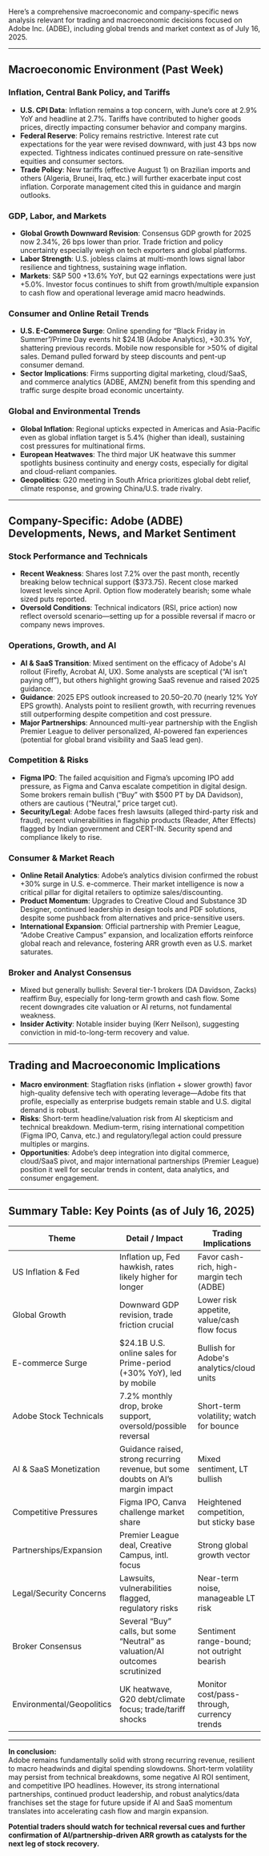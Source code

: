 Here’s a comprehensive macroeconomic and company-specific news analysis relevant for trading and macroeconomic decisions focused on Adobe Inc. (ADBE), including global trends and market context as of July 16, 2025.

---

## Macroeconomic Environment (Past Week)

### Inflation, Central Bank Policy, and Tariffs
- **U.S. CPI Data**: Inflation remains a top concern, with June’s core at 2.9% YoY and headline at 2.7%. Tariffs have contributed to higher goods prices, directly impacting consumer behavior and company margins.
- **Federal Reserve**: Policy remains restrictive. Interest rate cut expectations for the year were revised downward, with just 43 bps now expected. Tightness indicates continued pressure on rate-sensitive equities and consumer sectors.
- **Trade Policy**: New tariffs (effective August 1) on Brazilian imports and others (Algeria, Brunei, Iraq, etc.) will further exacerbate input cost inflation. Corporate management cited this in guidance and margin outlooks.

### GDP, Labor, and Markets
- **Global Growth Downward Revision**: Consensus GDP growth for 2025 now 2.34%, 26 bps lower than prior. Trade friction and policy uncertainty especially weigh on tech exporters and global platforms.
- **Labor Strength**: U.S. jobless claims at multi-month lows signal labor resilience and tightness, sustaining wage inflation.
- **Markets**: S&P 500 +13.6% YoY, but Q2 earnings expectations were just +5.0%. Investor focus continues to shift from growth/multiple expansion to cash flow and operational leverage amid macro headwinds.

### Consumer and Online Retail Trends
- **U.S. E-Commerce Surge**: Online spending for “Black Friday in Summer”/Prime Day events hit $24.1B (Adobe Analytics), +30.3% YoY, shattering previous records. Mobile now responsible for >50% of digital sales. Demand pulled forward by steep discounts and pent-up consumer demand.
- **Sector Implications**: Firms supporting digital marketing, cloud/SaaS, and commerce analytics (ADBE, AMZN) benefit from this spending and traffic surge despite broad economic uncertainty.

### Global and Environmental Trends
- **Global Inflation**: Regional upticks expected in Americas and Asia-Pacific even as global inflation target is 5.4% (higher than ideal), sustaining cost pressures for multinational firms.
- **European Heatwaves**: The third major UK heatwave this summer spotlights business continuity and energy costs, especially for digital and cloud-reliant companies.
- **Geopolitics**: G20 meeting in South Africa prioritizes global debt relief, climate response, and growing China/U.S. trade rivalry.

---

## Company-Specific: Adobe (ADBE) Developments, News, and Market Sentiment

### Stock Performance and Technicals
- **Recent Weakness**: Shares lost 7.2% over the past month, recently breaking below technical support ($373.75). Recent close marked lowest levels since April. Option flow moderately bearish; some whale sized puts reported.
- **Oversold Conditions**: Technical indicators (RSI, price action) now reflect oversold scenario—setting up for a possible reversal if macro or company news improves.

### Operations, Growth, and AI
- **AI & SaaS Transition**: Mixed sentiment on the efficacy of Adobe's AI rollout (Firefly, Acrobat AI, UX). Some analysts are sceptical (“AI isn’t paying off”), but others highlight growing SaaS revenue and raised 2025 guidance.
- **Guidance**: 2025 EPS outlook increased to $20.50–$20.70 (nearly 12% YoY EPS growth). Analysts point to resilient growth, with recurring revenues still outperforming despite competition and cost pressure.
- **Major Partnerships**: Announced multi-year partnership with the English Premier League to deliver personalized, AI-powered fan experiences (potential for global brand visibility and SaaS lead gen).

### Competition & Risks
- **Figma IPO**: The failed acquisition and Figma’s upcoming IPO add pressure, as Figma and Canva escalate competition in digital design. Some brokers remain bullish (“Buy” with $500 PT by DA Davidson), others are cautious (“Neutral,” price target cut).
- **Security/Legal**: Adobe faces fresh lawsuits (alleged third-party risk and fraud), recent vulnerabilities in flagship products (Reader, After Effects) flagged by Indian government and CERT-IN. Security spend and compliance likely to rise.

### Consumer & Market Reach
- **Online Retail Analytics**: Adobe’s analytics division confirmed the robust +30% surge in U.S. e-commerce. Their market intelligence is now a critical pillar for digital retailers to optimize sales/discounting.
- **Product Momentum**: Upgrades to Creative Cloud and Substance 3D Designer, continued leadership in design tools and PDF solutions, despite some pushback from alternatives and price-sensitive users.
- **International Expansion**: Official partnership with Premier League, “Adobe Creative Campus” expansion, and localization efforts reinforce global reach and relevance, fostering ARR growth even as U.S. market saturates.

### Broker and Analyst Consensus
- Mixed but generally bullish: Several tier-1 brokers (DA Davidson, Zacks) reaffirm Buy, especially for long-term growth and cash flow. Some recent downgrades cite valuation or AI returns, not fundamental weakness.
- **Insider Activity**: Notable insider buying (Kerr Neilson), suggesting conviction in mid-to-long-term recovery and value.

---

## Trading and Macroeconomic Implications

- **Macro environment**: Stagflation risks (inflation + slower growth) favor high-quality defensive tech with operating leverage—Adobe fits that profile, especially as enterprise budgets remain stable and U.S. digital demand is robust.
- **Risks**: Short-term headline/valuation risk from AI skepticism and technical breakdown. Medium-term, rising international competition (Figma IPO, Canva, etc.) and regulatory/legal action could pressure multiples or margins.
- **Opportunities**: Adobe’s deep integration into digital commerce, cloud/SaaS pivot, and major international partnerships (Premier League) position it well for secular trends in content, data analytics, and consumer engagement.

---

## Summary Table: Key Points (as of July 16, 2025)

| Theme                    | Detail / Impact                                                                                   | Trading Implications                       |
|--------------------------|--------------------------------------------------------------------------------------------------|--------------------------------------------|
| US Inflation & Fed       | Inflation up, Fed hawkish, rates likely higher for longer                                        | Favor cash-rich, high-margin tech (ADBE)   |
| Global Growth            | Downward GDP revision, trade friction crucial                                                    | Lower risk appetite, value/cash flow focus |
| E-commerce Surge         | $24.1B U.S. online sales for Prime-period (+30% YoY), led by mobile                              | Bullish for Adobe's analytics/cloud units  |
| Adobe Stock Technicals   | 7.2% monthly drop, broke support, oversold/possible reversal                                     | Short-term volatility; watch for bounce    |
| AI & SaaS Monetization   | Guidance raised, strong recurring revenue, but some doubts on AI’s margin impact                 | Mixed sentiment, LT bullish                |
| Competitive Pressures    | Figma IPO, Canva challenge market share                                                          | Heightened competition, but sticky base    |
| Partnerships/Expansion   | Premier League deal, Creative Campus, intl. focus                                                | Strong global growth vector                |
| Legal/Security Concerns  | Lawsuits, vulnerabilities flagged, regulatory risks                                              | Near-term noise, manageable LT risk        |
| Broker Consensus         | Several “Buy” calls, but some “Neutral” as valuation/AI outcomes scrutinized                     | Sentiment range-bound; not outright bearish |
| Environmental/Geopolitics| UK heatwave, G20 debt/climate focus; trade/tariff shocks                                         | Monitor cost/pass-through, currency trends |

---

**In conclusion:**  
Adobe remains fundamentally solid with strong recurring revenue, resilient to macro headwinds and digital spending slowdowns. Short-term volatility may persist from technical breakdowns, some negative AI ROI sentiment, and competitive IPO headlines. However, its strong international partnerships, continued product leadership, and robust analytics/data franchises set the stage for future upside if AI and SaaS momentum translates into accelerating cash flow and margin expansion.

**Potential traders should watch for technical reversal cues and further confirmation of AI/partnership-driven ARR growth as catalysts for the next leg of stock recovery.**
